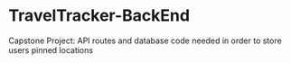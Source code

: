 # TravelTracker-BackEnd
Capstone Project: API routes and database code needed in order to store users pinned locations 
